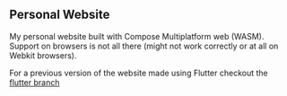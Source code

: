 ## Personal Website

My personal website built with Compose Multiplatform web (WASM). Support on browsers is not all there (might not work correctly or at all on Webkit browsers).

For a previous version of the website made using Flutter checkout the [flutter branch](https://github.com/loukwn/loukwn-me/tree/flutter)
